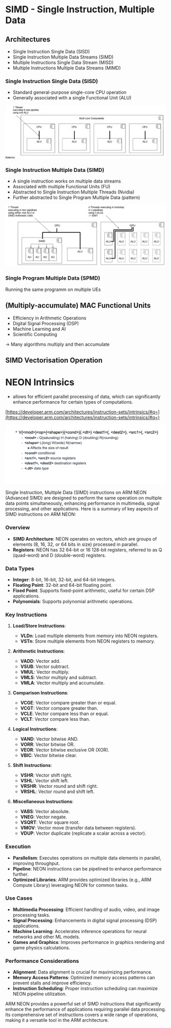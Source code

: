 # SIMD - Single Instruction, Multiple Data


## Architectures

- Single Instruction Single Data (SISD)
- Single Instruction Multiple Data Streams (SIMD)
- Multiple Instructions Single Data Stream (MISD)
- Multiple Instructions Multiple Data Streams (MIMD)

### Single Instruction Single Data (SISD)

- Standard general-purpose single-core CPU operation
- Generally associated with a single Functional Unit (ALU)

![alt text](media/image-12.png)

### Single Instruction Multiple Data (SIMD)

- A single instruction works on multiple data streams
- Associated with multiple Functional Units (FU)
- Abstracted to Single Instruction Multiple Threads (Nvidia)
- Further abstracted to Single Program Multiple Data (pattern)

![alt text](media/image-13.png)

### Single Program Multiple Data (SPMD)

Running the same programm on multiple UEs

## (Multiply-accumulate) MAC Functional Units

- Efficiency in Arithmetic Operations
- Digital Signal Processing (DSP)
- Machine Learning and AI
- Scientific Computing


-> Many algorithms multiply and then accumulate

## SIMD Vectorisation Operation



# NEON Intrinsics

- allows for efficient parallel processing of data, which can significantly enhance performance for certain types of computations.

[https://developer.arm.com/architectures/instruction-sets/intrinsics/#q=](https://developer.arm.com/architectures/instruction-sets/intrinsics/#q=)

![alt text](media/image-14.png)

Single Instruction, Multiple Data (SIMD) instructions on ARM NEON (Advanced SIMD) are designed to perform the same operation on multiple data points simultaneously, enhancing performance in multimedia, signal processing, and other applications. Here is a summary of key aspects of SIMD instructions on ARM NEON:

### Overview
- **SIMD Architecture**: NEON operates on vectors, which are groups of elements (8, 16, 32, or 64 bits in size) processed in parallel.
- **Registers**: NEON has 32 64-bit or 16 128-bit registers, referred to as Q (quad-word) and D (double-word) registers.

### Data Types
- **Integer**: 8-bit, 16-bit, 32-bit, and 64-bit integers.
- **Floating Point**: 32-bit and 64-bit floating point.
- **Fixed Point**: Supports fixed-point arithmetic, useful for certain DSP applications.
- **Polynomials**: Supports polynomial arithmetic operations.

### Key Instructions
1. **Load/Store Instructions**:
   - **VLDn**: Load multiple elements from memory into NEON registers.
   - **VSTn**: Store multiple elements from NEON registers to memory.
   
2. **Arithmetic Instructions**:
   - **VADD**: Vector add.
   - **VSUB**: Vector subtract.
   - **VMUL**: Vector multiply.
   - **VMLS**: Vector multiply and subtract.
   - **VMLA**: Vector multiply and accumulate.

3. **Comparison Instructions**:
   - **VCGE**: Vector compare greater than or equal.
   - **VCGT**: Vector compare greater than.
   - **VCLE**: Vector compare less than or equal.
   - **VCLT**: Vector compare less than.

4. **Logical Instructions**:
   - **VAND**: Vector bitwise AND.
   - **VORR**: Vector bitwise OR.
   - **VEOR**: Vector bitwise exclusive OR (XOR).
   - **VBIC**: Vector bitwise clear.

5. **Shift Instructions**:
   - **VSHR**: Vector shift right.
   - **VSHL**: Vector shift left.
   - **VRSHR**: Vector round and shift right.
   - **VRSHL**: Vector round and shift left.

6. **Miscellaneous Instructions**:
   - **VABS**: Vector absolute.
   - **VNEG**: Vector negate.
   - **VSQRT**: Vector square root.
   - **VMOV**: Vector move (transfer data between registers).
   - **VDUP**: Vector duplicate (replicate a scalar across a vector).

### Execution
- **Parallelism**: Executes operations on multiple data elements in parallel, improving throughput.
- **Pipeline**: NEON instructions can be pipelined to enhance performance further.
- **Optimized Libraries**: ARM provides optimized libraries (e.g., ARM Compute Library) leveraging NEON for common tasks.

### Use Cases
- **Multimedia Processing**: Efficient handling of audio, video, and image processing tasks.
- **Signal Processing**: Enhancements in digital signal processing (DSP) applications.
- **Machine Learning**: Accelerates inference operations for neural networks and other ML models.
- **Games and Graphics**: Improves performance in graphics rendering and game physics calculations.

### Performance Considerations
- **Alignment**: Data alignment is crucial for maximizing performance.
- **Memory Access Patterns**: Optimized memory access patterns can prevent stalls and improve efficiency.
- **Instruction Scheduling**: Proper instruction scheduling can maximize NEON pipeline utilization.

ARM NEON provides a powerful set of SIMD instructions that significantly enhance the performance of applications requiring parallel data processing. Its comprehensive set of instructions covers a wide range of operations, making it a versatile tool in the ARM architecture.
